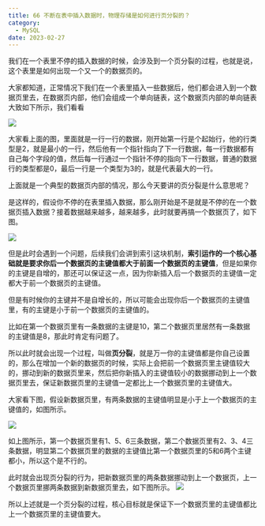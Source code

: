 ```yaml
---
title: 66 不断在表中插入数据时，物理存储是如何进行页分裂的？
category:
  - MySQL
date: 2023-02-27
---
```


<!-- more -->


我们在一个表里不停的插入数据的时候，会涉及到一个页分裂的过程，也就是说，这个表里是如何出现一个又一个的数据页的。

大家都知道，正常情况下我们在一个表里插入一些数据后，他们都会进入到一个数据页里去，在数据页内部，他们会组成一个单向链表，这个数据页内部的单向链表大致如下所示，我们看看

<img src="https://studyimages.oss-cn-beijing.aliyuncs.com/img/mysql/64-108/image-20220227151534522.png" />

大家看上面的图，里面就是一行一行的数据，刚开始第一行是个起始行，他的行类型是2，就是最小的一行，然后他有一个指针指向了下一行数据，每一行数据都有自己每个字段的值，然后每一行通过一个指针不停的指向下一行数据，普通的数据行的类型都是0，最后一行是一个类型为3的，就是代表最大的一行。

上面就是一个典型的数据页内部的情况，那么今天要讲的页分裂是什么意思呢？

是这样的，假设你不停的在表里插入数据，那么刚开始是不是就是不停的在一个数据页插入数据？接着数据越来越多，越来越多，此时就要再搞一个数据页了，如下图。

<img src="https://studyimages.oss-cn-beijing.aliyuncs.com/img/mysql/64-108/image-20220227151610030.png" />

但是此时会遇到一个问题，后续我们会讲到索引这块机制，**索引运作的一个核心基础就是要求你后一个数据页的主键值都大于前面一个数据页的主键值**，但是如果你的主键是自增的，那还可以保证这一点，因为你新插入后一个数据页的主键值一定都大于前一个数据页的主键值。

但是有时候你的主键并不是自增长的，所以可能会出现你后一个数据页的主键值里，有的主键是小于前一个数据页的主键值的。

比如在第一个数据页里有一条数据的主键是10，第二个数据页里居然有一条数据的主键值是8，那此时肯定有问题了。

所以此时就会出现一个过程，叫做**页分裂**，就是万一你的主键值都是你自己设置的，那么在增加一个新的数据页的时候，实际上会把前一个数据页里主键值较大的，挪动到新的数据页里来，然后把你新插入的主键值较小的数据挪动到上一个数据页里去，保证新数据页里的主键值一定都比上一个数据页里的主键值大。

大家看下图，假设新数据页里，有两条数据的主键值明显是小于上一个数据页的主键值的，如图所示。

<img src="https://studyimages.oss-cn-beijing.aliyuncs.com/img/mysql/64-108/image-20220227151722650.png" />

如上图所示，第一个数据页里有1、5、6三条数据，第二个数据页里有2、3、4三条数据，明显第二个数据页里的数据的主键值比第一个数据页里的5和6两个主键都小，所以这个是不行的。

此时就会出现页分裂的行为，把新数据页里的两条数据挪动到上一个数据页，上一个数据页里挪两条数据到新数据页里去，如下图所示。
<img src="https://studyimages.oss-cn-beijing.aliyuncs.com/img/mysql/64-108/image-20220227151746464.png" />

所以上述就是一个页分裂的过程，核心目标就是保证下一个数据页里的主键值都比上一个数据页里的主键值要大。

